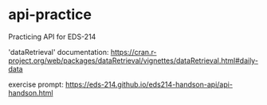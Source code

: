 # api-practice

Practicing API for EDS-214

'dataRetrieval' documentation:
https://cran.r-project.org/web/packages/dataRetrieval/vignettes/dataRetrieval.html#daily-data

exercise prompt: https://eds-214.github.io/eds214-handson-api/api-handson.html
